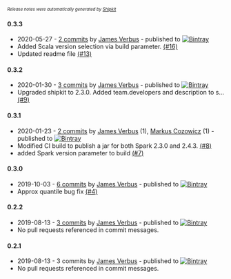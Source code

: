 <sup><sup>*Release notes were automatically generated by [Shipkit](http://shipkit.org/)*</sup></sup>

#### 0.3.3
 - 2020-05-27 - [2 commits](https://github.com/linkedin/isolation-forest/compare/v0.3.2...v0.3.3) by [James Verbus](https://github.com/jverbus) - published to [![Bintray](https://img.shields.io/badge/Bintray-0.3.3-green.svg)](https://bintray.com/linkedin/maven/isolation-forest/0.3.3)
 - Added Scala version selection via build parameter. [(#16)](https://github.com/linkedin/isolation-forest/pull/16)
 - Updated readme file [(#13)](https://github.com/linkedin/isolation-forest/pull/13)

#### 0.3.2
 - 2020-01-30 - [3 commits](https://github.com/linkedin/isolation-forest/compare/v0.3.1...v0.3.2) by [James Verbus](https://github.com/jverbus) - published to [![Bintray](https://img.shields.io/badge/Bintray-0.3.2-green.svg)](https://bintray.com/linkedin/maven/isolation-forest/0.3.2)
 - Upgraded shipkit to 2.3.0. Added team.developers and description to s… [(#9)](https://github.com/linkedin/isolation-forest/pull/9)

#### 0.3.1
 - 2020-01-23 - [2 commits](https://github.com/linkedin/isolation-forest/compare/v0.3.0...v0.3.1) by [James Verbus](https://github.com/jverbus) (1), [Markus Cozowicz](https://github.com/eisber) (1) - published to [![Bintray](https://img.shields.io/badge/Bintray-0.3.1-green.svg)](https://bintray.com/linkedin/maven/isolation-forest/0.3.1)
 - Modified CI build to publish a jar for both Spark 2.3.0 and 2.4.3. [(#8)](https://github.com/linkedin/isolation-forest/pull/8)
 - added Spark version parameter to build [(#7)](https://github.com/linkedin/isolation-forest/pull/7)

#### 0.3.0
 - 2019-10-03 - [6 commits](https://github.com/linkedin/isolation-forest/compare/v0.2.2...v0.3.0) by [James Verbus](https://github.com/jverbus) - published to [![Bintray](https://img.shields.io/badge/Bintray-0.3.0-green.svg)](https://bintray.com/linkedin/maven/isolation-forest/0.3.0)
 - Approx quantile bug fix [(#4)](https://github.com/linkedin/isolation-forest/pull/4)

#### 0.2.2
 - 2019-08-13 - [3 commits](https://github.com/linkedin/isolation-forest/compare/v0.2.1...v0.2.2) by [James Verbus](https://github.com/jverbus) - published to [![Bintray](https://img.shields.io/badge/Bintray-0.2.2-green.svg)](https://bintray.com/linkedin/maven/isolation-forest/0.2.2)
 - No pull requests referenced in commit messages.

#### 0.2.1
 - 2019-08-13 - 3 commits by [James Verbus](https://github.com/jverbus) - published to [![Bintray](https://img.shields.io/badge/Bintray-0.2.1-green.svg)](https://bintray.com/linkedin/maven/isolation-forest/0.2.1)
 - No pull requests referenced in commit messages.

